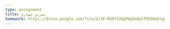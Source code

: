 ```yaml
---
type: assignment
title: تمرین چهارم
homework: https://drive.google.com/file/d/1P-Rb0Y12DgPWpOa8ptTM29G6EtgoR5hJ/view?usp=sharing
---
```

